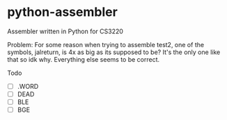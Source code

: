# python-assembler
Assembler written in Python for CS3220

Problem:
    For some reason when trying to assemble test2, one of the symbols, jalreturn, is 4x as big as its supposed to be? It's the only one like that so idk why. Everything else seems to be correct.

Todo

- [ ] .WORD
- [ ] DEAD
- [ ] BLE
- [ ] BGE
